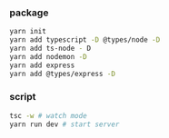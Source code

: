 ### package

```bash
yarn init
yarn add typescript -D @types/node -D
yarn add ts-node - D
yarn add nodemon -D
yarn add express
yarn add @types/express -D
```

### script
```bash
tsc -w # watch mode
yarn run dev # start server
```
